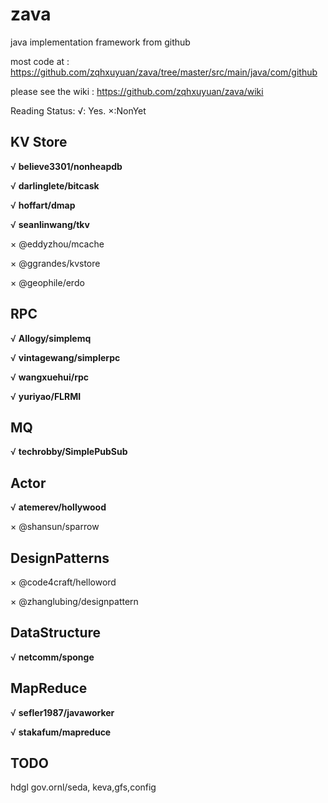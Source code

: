 zava
====

java implementation framework from github

most code at : https://github.com/zqhxuyuan/zava/tree/master/src/main/java/com/github

please see the wiki : https://github.com/zqhxuyuan/zava/wiki


Reading Status: √: Yes. ×:NonYet

## KV Store

√ **believe3301/nonheapdb**

√ **darlinglete/bitcask**

√ **hoffart/dmap**

√ **seanlinwang/tkv**

× @eddyzhou/mcache

× @ggrandes/kvstore

× @geophile/erdo

## RPC

√ **Allogy/simplemq**

√ **vintagewang/simplerpc**

√ **wangxuehui/rpc**

√ **yuriyao/FLRMI**

## MQ

√ **techrobby/SimplePubSub**

## Actor

√ **atemerev/hollywood**

× @shansun/sparrow

## DesignPatterns

× @code4craft/helloword

× @zhanglubing/designpattern


## DataStructure

√ **netcomm/sponge**


## MapReduce

√ **sefler1987/javaworker**

√ **stakafum/mapreduce**


## TODO

hdgl
gov.ornl/seda, keva,gfs,config